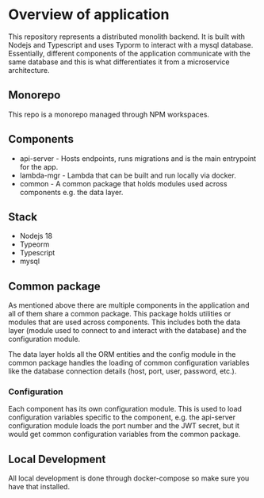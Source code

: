 # Overview of application

This repository represents a distributed monolith backend. It is built with Nodejs and Typescript and uses Typorm to interact with a mysql database. Essentially, different components of the application communicate with the same database and this is what differentiates it from a microservice architecture.

## Monorepo
This repo is a monorepo managed through NPM workspaces.

## Components

- api-server - Hosts endpoints, runs migrations and is the main entrypoint for the app.
- lambda-mgr - Lambda that can be built and run locally via docker.
- common - A common package that holds modules used across components e.g. the data layer.

## Stack

- Nodejs 18
- Typeorm
- Typescript
- mysql

## Common package
As mentioned above there are multiple components in the application and all of them share a common package. This package holds utilities or modules that are used across components. This includes both the data layer (module used to connect to and interact with the database) and the configuration module.

The data layer holds all the ORM entities and the config module in the common package handles the loading of common configuration variables like the database connection details (host, port, user, password, etc.).

### Configuration
Each component has its own configuration module. This is used to load configuration variables specific to the component, e.g. the api-server configuration module loads the port number and the JWT secret, but it would get common configuration variables from the common package.

## Local Development
All local development is done through docker-compose so make sure you have that installed.